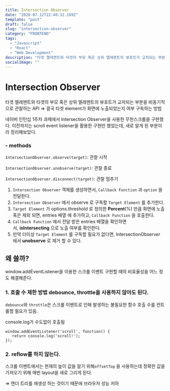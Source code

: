 ```yaml
---
title: Intersection Observer
date: "2020-07-12T22:40:32.169Z"
template: "post"
draft: false
slug: "intersection-observer"
category: "FRONTEND"
tags:
  - "Javascript"
  - "React"
  - "Web Development"
description: "타겟 엘레멘트와 타겟의 부모 혹은 상위 엘레멘트의 뷰포트가 교차되는 부분을 비동기적으로 관찰하는 API, 결국 타겟 element가 화면에 노출되었는지 여부 구독하는 방법"
socialImage: ""
---
```

# Intersection Observer

타겟 엘레멘트와 타겟의 부모 혹은 상위 엘레멘트의 뷰포트가 교차되는 부분을 비동기적으로 관찰하는 API ⇒ 결국 타겟 element가 화면에 노출되었는지 여부 구독하는 방법

네이버 인턴십 1주차 과제에서 Intersection Observer을 사용한 무한스크롤을 구현했다.
이전까지는 scroll event listener을 활용한 구현만 했었는데, 새로 알게 된 부분이라 정리해보았다. 

### - methods

`IntersectionObserver.observe(target)`: 관찰 시작

`IntersectionObserver.unobserve(target)`: 관찰 종료

`IntersectionObserver.disconnect(target)`: 관찰 멈추기

1. `Intersection Observer` 객체를 생성하면서, `Callback Function` 과 `option` 을 전달한다.
2. `Intersection Observer` 에서 observe 로 구독할 `Target Element` 를 추가한다.
3. `Target Element` 가 options.threshold 로 정의한 **Percent**(%) 만큼 화면에 노출 혹은 제외 되면, entries 배열 에 추가하고, `Callback Function` 을 호출한다.
4. `Callback Function` 에서 전달 받은 entries 배열을 확인하면서, **isIntersecting** 으로 노출 여부를 확인한다.
5. 만약 더이상 `Target Element` 를 구독할 필요가 없다면, IntersectionObserver 에서 **unobserve** 로 제거 할 수 있다.

## 왜 쓸까?

window.addEventListener을 이용한 스크롤 이벤트 구현할 때의 비효율성을 어느 정도 해결해준다. 

### 1. 호출 수 제한 방법 debounce, throttle을 사용하지 않아도 된다.

`debounce`와 `throttle`은 스크롤 이벤트로 인해 발생하는 불필요한 함수 호출 수를 컨트롤할 필요가 있음.

console.log가 수도없이 호출됨 

```
window.addEventListener('scroll', function() {
   return console.log('scroll!');
});
```

### 2. reflow를 하지 않는다.

스크롤 이벤트에서는 현재의 높이 값을 알기 위해`offsetTop` 을 사용하는데 정확한 값을 가져오기 위해 매번 layout을 새로 그리게 된다.

⇒ 렌더 트리를 재생성 하는 것이기 때문에 브라우저 성능 저하
